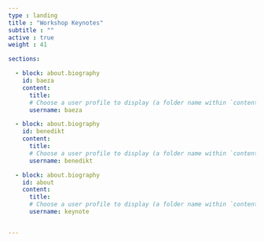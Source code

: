 ```yaml
---
type : landing
title : "Workshop Keynotes"
subtitle : ""
active : true
weight : 41

sections:

  - block: about.biography
    id: baeza
    content:
      title: 
      # Choose a user profile to display (a folder name within `content/authors/`)
      username: baeza

  - block: about.biography
    id: benedikt
    content:
      title: 
      # Choose a user profile to display (a folder name within `content/authors/`)
      username: benedikt

  - block: about.biography
    id: about
    content:
      title: 
      # Choose a user profile to display (a folder name within `content/authors/`)
      username: keynote


---
```

